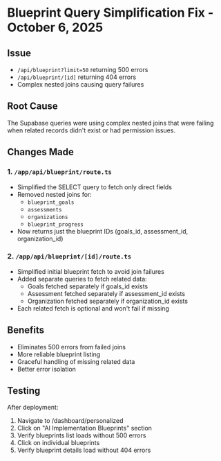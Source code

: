 # Blueprint Query Simplification Fix - October 6, 2025

## Issue
- `/api/blueprint?limit=50` returning 500 errors
- `/api/blueprint/[id]` returning 404 errors
- Complex nested joins causing query failures

## Root Cause
The Supabase queries were using complex nested joins that were failing when related records didn't exist or had permission issues.

## Changes Made

### 1. `/app/api/blueprint/route.ts`
- Simplified the SELECT query to fetch only direct fields
- Removed nested joins for:
  - `blueprint_goals`
  - `assessments`
  - `organizations`
  - `blueprint_progress`
- Now returns just the blueprint IDs (goals_id, assessment_id, organization_id)

### 2. `/app/api/blueprint/[id]/route.ts`
- Simplified initial blueprint fetch to avoid join failures
- Added separate queries to fetch related data:
  - Goals fetched separately if goals_id exists
  - Assessment fetched separately if assessment_id exists
  - Organization fetched separately if organization_id exists
- Each related fetch is optional and won't fail if missing

## Benefits
- Eliminates 500 errors from failed joins
- More reliable blueprint listing
- Graceful handling of missing related data
- Better error isolation

## Testing
After deployment:
1. Navigate to /dashboard/personalized
2. Click on "AI Implementation Blueprints" section
3. Verify blueprints list loads without 500 errors
4. Click on individual blueprints
5. Verify blueprint details load without 404 errors